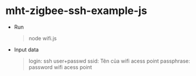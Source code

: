 # mht-zigbee-ssh-example-js

* Run
  > node wifi.js

* Input data
  > login: ssh user+passwd
  > ssid: Tên của wifi acess point
  > passphrase: password wifi acess point